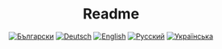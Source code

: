 <h1 align="center">Readme</h1>

<div id="locales" align="center">
  <a href="docs/bg/README.md"><img src="https://img.shields.io/badge/BG-grey?style=flat" alt="Български"></a>
  <a href="docs/de/README.md"><img src="https://img.shields.io/badge/DE-grey?style=flat" alt="Deutsch"></a>
  <a href="docs/en/README.md"><img src="https://img.shields.io/badge/EN-grey?style=flat" alt="English"></a>
  <a href="docs/ru/README.md"><img src="https://img.shields.io/badge/RU-grey?style=flat" alt="Русский"></a>
  <a href="docs/uk/README.md"><img src="https://img.shields.io/badge/UK-grey?style=flat" alt="Українська"></a>
</div>